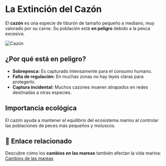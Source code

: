 #  La Extinción del Cazón

El **cazón** es una especie de tiburón de tamaño pequeño a mediano, muy valorado por su carne. Su población está **en peligro** debido a la pesca excesiva.

![Cazón](https://upload.wikimedia.org/wikipedia/commons/thumb/b/b3/Mustelus_mustelus_Sardinia1.jpg/800px-Mustelus_mustelus_Sardinia1.jpg)

##  ¿Por qué está en peligro?

- **Sobrepesca:** Es capturado intensamente para el consumo humano.
- **Falta de regulación:** En muchas zonas no hay leyes claras para protegerlo.
- **Captura incidental:** Muchos cazones mueren atrapados en redes destinadas a otras especies.

##  Importancia ecológica

El cazón ayuda a mantener el equilibrio del ecosistema marino al controlar las poblaciones de peces más pequeños y moluscos.

## 🔗 Enlace relacionado

Descubre cómo los **cambios en las mareas** también afectan la vida marina:  
 [Cambios de las mareas](./mareas.md)
